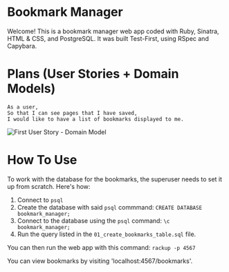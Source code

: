# Bookmark Manager #

Welcome! This is a bookmark manager web app coded with Ruby, Sinatra, HTML & CSS, and PostgreSQL. It was built Test-First, using RSpec and Capybara.

# Plans (User Stories + Domain Models) #

```
As a user,
So that I can see pages that I have saved,
I would like to have a list of bookmarks displayed to me.
```
![First User Story - Domain Model](https://github.com/jai-jk/bookmark-manager/blob/main/domain-model-1.svg)

# How To Use #

To work with the database for the bookmarks, the superuser needs to set it up from scratch. Here's how:
1. Connect to ```psql```
2. Create the database with said ```psql``` commmand:
  ```CREATE DATABASE bookmark_manager;```
3. Connect to the database using the ```psql``` command:
  ```\c bookmark_manager;```
4. Run the query listed in the ```01_create_bookmarks_table.sql``` file.

You can then run the web app with this command:
```rackup -p 4567```

You can view bookmarks by visiting 'localhost:4567/bookmarks'.
